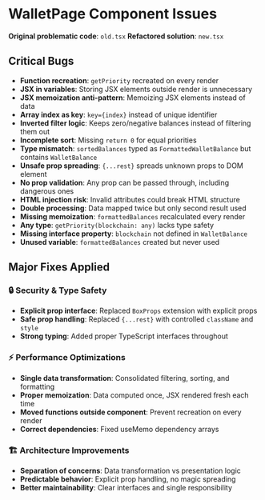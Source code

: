 # WalletPage Component Issues

**Original problematic code**: `old.tsx`
**Refactored solution**: `new.tsx`

## Critical Bugs
- **Function recreation**: `getPriority` recreated on every render
- **JSX in variables**: Storing JSX elements outside render is unnecessary
- **JSX memoization anti-pattern**: Memoizing JSX elements instead of data
- **Array index as key**: `key={index}` instead of unique identifier
- **Inverted filter logic**: Keeps zero/negative balances instead of filtering them out
- **Incomplete sort**: Missing `return 0` for equal priorities
- **Type mismatch**: `sortedBalances` typed as `FormattedWalletBalance` but contains `WalletBalance`
- **Unsafe prop spreading**: `{...rest}` spreads unknown props to DOM element
- **No prop validation**: Any prop can be passed through, including dangerous ones
- **HTML injection risk**: Invalid attributes could break HTML structure
- **Double processing**: Data mapped twice but only second result used
- **Missing memoization**: `formattedBalances` recalculated every render
- **Any type**: `getPriority(blockchain: any)` lacks type safety
- **Missing interface property**: `blockchain` not defined in `WalletBalance`
- **Unused variable**: `formattedBalances` created but never used

## Major Fixes Applied

### 🔒 Security & Type Safety
- **Explicit prop interface**: Replaced `BoxProps` extension with explicit props
- **Safe prop handling**: Replaced `{...rest}` with controlled `className` and `style`
- **Strong typing**: Added proper TypeScript interfaces throughout

### ⚡ Performance Optimizations
- **Single data transformation**: Consolidated filtering, sorting, and formatting
- **Proper memoization**: Data computed once, JSX rendered fresh each time
- **Moved functions outside component**: Prevent recreation on every render
- **Correct dependencies**: Fixed useMemo dependency arrays

### 🏗️ Architecture Improvements
- **Separation of concerns**: Data transformation vs presentation logic
- **Predictable behavior**: Explicit prop handling, no magic spreading
- **Better maintainability**: Clear interfaces and single responsibility



